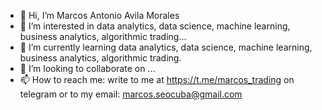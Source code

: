- 👋 Hi, I’m Marcos Antonio Avila Morales
- 👀 I’m interested in data analytics, data science, machine learning, business analytics, algorithmic trading...
- 🌱 I’m currently learning data analytics, data science, machine learning, business analytics, algorithmic trading.
- 💞️ I’m looking to collaborate on ...
- 📫 How to reach me: write to me at https://t.me/marcos_trading on telegram or to my email: marcos.seocuba@gmail.com

<!---
Marcos9603/Marcos9603 is a ✨ special ✨ repository because its `README.md` (this file) appears on your GitHub profile.
You can click the Preview link to take a look at your changes.
--->
